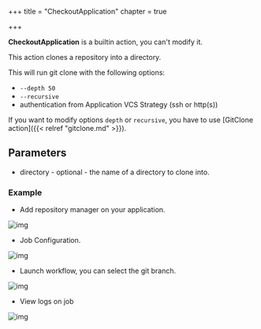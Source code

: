 +++
title = "CheckoutApplication"
chapter = true

+++

**CheckoutApplication** is a builtin action, you can't modify it.

This action clones a repository into a directory.

This will run git clone with the following options:

- `--depth 50`
- `--recursive`
- authentication from Application VCS Strategy (ssh or http(s))

If you want to modify options `depth` or `recursive`, you have to use [GitClone action]({{< relref "gitclone.md" >}}).

## Parameters

* directory - optional - the name of a directory to clone into.


### Example

* Add repository manager on your application.

![img](/images/workflows.pipelines.actions.builtin.checkout-application-repo-manager.png)

* Job Configuration.

![img](/images/workflows.pipelines.actions.builtin.checkout-application-edit-job.png)

* Launch workflow, you can select the git branch.

![img](/images/workflows.pipelines.actions.builtin.checkout-application-run-workflow.png)

* View logs on job

![img](/images/workflows.pipelines.actions.builtin.checkout-application-run-job.png)
